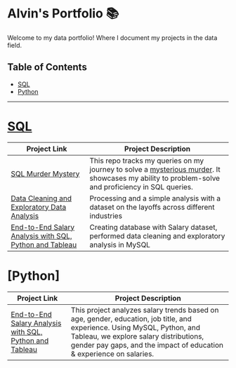# Alvin's Portfolio 📚

Welcome to my data portfolio! Where I document my projects in the data field.

## Table of Contents
 - [SQL](#sql)
 - [Python](#python)

***

# [SQL](https://github.com/AlvinOng98/SQL)

| Project Link | Project Description
|---|---|
| [SQL Murder Mystery](https://github.com/AlvinOng98/SQL/blob/main/SQL%20Murder%20Mystery.md) | This repo tracks my queries on my journey to solve a [mysterious murder](https://mystery.knightlab.com/). It showcases my ability to problem-solve and proficiency in SQL queries. |
| [Data Cleaning and Exploratory Data Analysis](https://github.com/AlvinOng98/SQL/tree/main/Data%20cleaning%20and%20exploratory%20analysis%20on%20layoffs%20dataset) | Processing and a simple analysis with a dataset on the layoffs across different industries | 
| [End-to-End Salary Analysis with SQL, Python and Tableau](https://github.com/AlvinOng98/salary-analysis-project/tree/main) | Creating database with Salary dataset, performed data cleaning and exploratory analysis in MySQL  | 

# [Python]

| Project Link | Project Description
|---|---|
| [End-to-End Salary Analysis with SQL, Python and Tableau](https://github.com/AlvinOng98/salary-analysis-project/tree/main) | This project analyzes salary trends based on age, gender, education, job title, and experience. Using MySQL, Python, and Tableau, we explore salary distributions, gender pay gaps, and the impact of education & experience on salaries. |
